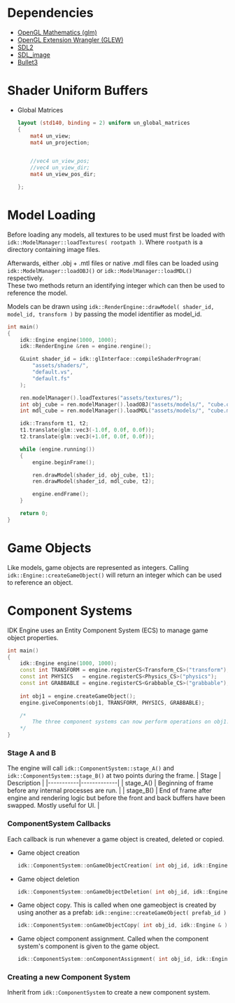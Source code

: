 
<!-- ## Native Model Format

idk.db acts as a database for model and texture data.

| Extension | Purpose |
|-----------|---------|
| `.idktex` | Binary texture data in 8bpc rgba format |
| `.idkvts` | Binary vertex data in 32-bit format |
| `.idkmdl` | Pain text header file, pairs texture IDs with .idkvts files |


### .idktex
The first 32 bits stores the number of values to be read. \
A 16x16 image contains 256 rgba values, so the first 32 bits will be 1024 (4x256).
```txt
num_values  r g b a  r g b a  r g b a  r g b a
```


### .idkmdl
```txt
textureID vts0ID vts1ID vts2ID ...
```

### .idkvts
```txt
2   pos nrm tan uv  pos nrm tan uv
2   x y z  x y z  x y z  u v   x y z  x y z  x y z  u v
```
 -->




#  Dependencies
- [OpenGL Mathematics (glm)](https://github.com/g-truc/glm)
- [OpenGL Extension Wrangler (GLEW)](https://github.com/nigels-com/glew)
- [SDL2](https://github.com/libsdl-org/SDL)
- [SDL_image](https://github.com/libsdl-org/SDL_image)
- [Bullet3](https://github.com/bulletphysics/bullet3)


# Shader Uniform Buffers
- Global Matrices
    ```GLSL
    layout (std140, binding = 2) uniform un_global_matrices
    {
        mat4 un_view;
        mat4 un_projection;
    
    
        //vec4 un_view_pos;
        //vec4 un_view_dir;
        mat4 un_view_pos_dir;

    };
    ```



# Model Loading
Before loading any models, all textures to be used must first be loaded with `idk::ModelManager::loadTextures( rootpath )`. Where `rootpath` is a directory containing image files.

Afterwards, either .obj + .mtl files or native .mdl files can be loaded using `idk::ModelManager::loadOBJ()` or `idk::ModelManager::loadMDL()` respectively. \
These two methods return an identifying integer which can then be used to reference the model.

Models can be drawn using `idk::RenderEngine::drawModel( shader_id, model_id, transform )` by passing the model identifier as model_id.


```C++
int main()
{
    idk::Engine engine(1000, 1000);
    idk::RenderEngine &ren = engine.rengine();

    GLuint shader_id = idk::glInterface::compileShaderProgram(
        "assets/shaders/",
        "default.vs",
        "default.fs"
    );

    ren.modelManager().loadTextures("assets/textures/");
    int obj_cube = ren.modelManager().loadOBJ("assets/models/", "cube.obj", "cube.mtl");
    int mdl_cube = ren.modelManager().loadMDL("assets/models/", "cube.mdl");

    idk::Transform t1, t2;
    t1.translate(glm::vec3(-1.0f, 0.0f, 0.0f));
    t2.translate(glm::vec3(+1.0f, 0.0f, 0.0f));

    while (engine.running())
    {
        engine.beginFrame();

        ren.drawModel(shader_id, obj_cube, t1);
        ren.drawModel(shader_id, mdl_cube, t2);

        engine.endFrame();
    }

    return 0;
}
```


# Game Objects
Like models, game objects are represented as integers. Calling `idk::Engine::createGameObject()` will return an integer which can be used to reference an object.

# Component Systems
IDK Engine uses an Entity Component System (ECS) to manage game object properties.



```C++
int main()
{
    idk::Engine engine(1000, 1000);
    const int TRANSFORM = engine.registerCS<Transform_CS>("transform");
    const int PHYSICS   = engine.registerCS<Physics_CS>("physics");
    const int GRABBABLE = engine.registerCS<Grabbable_CS>("grabbable");
    
    int obj1 = engine.createGameObject();
    engine.giveComponents(obj1, TRANSFORM, PHYSICS, GRABBABLE);

    /*
        The three component systems can now perform operations on obj1.
    */
}
```

### Stage A and B
The engine will call `idk::ComponentSystem::stage_A()` and `idk::ComponentSystem::stage_B()` at two points during the frame.
| Stage     | Description |
|-----------|-------------|
| stage_A() | Beginning of frame before any internal processes are run. |
| stage_B() | End of frame after engine and rendering logic but before the front and back buffers have been swapped. Mostly useful for UI. |


### ComponentSystem Callbacks
Each callback is run whenever a game object is created, deleted or copied.

- Game object creation
    ```C++
    idk::ComponentSystem::onGameObjectCreation( int obj_id, idk::Engine & )
    ```


- Game object deletion
    ```C++
    idk::ComponentSystem::onGameObjectDeletion( int obj_id, idk::Engine & )
    ```


- Game object copy. This is called when one gameobject is created by using another as a prefab: `idk::engine::createGameObject( prefab_id )`
    ```C++
    idk::ComponentSystem::onGameObjectCopy( int obj_id, idk::Engine & )
    ```


- Game object component assignment. Called when the component system's component is given to the game object.
    ```C++
    idk::ComponentSystem::onComponentAssignment( int obj_id, idk::Engine & )
    ```

### Creating a new Component System
Inherit from `idk::ComponentSystem` to create a new component system.
